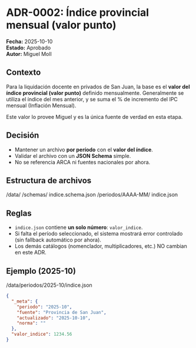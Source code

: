 # ADR-0002: Índice provincial mensual (valor punto)

**Fecha:** 2025-10-10  
**Estado:** Aprobado  
**Autor:** Miguel Moll

## Contexto
Para la liquidación docente en privados de San Juan, la base es el **valor del índice provincial (valor punto)** definido mensualmente. 
Generalmente se utiliza el índice del mes anterior, y se suma el % de incremento del IPC mensual (Inflación Mensual).

Este valor lo provee Miguel y es la única fuente de verdad en esta etapa.

## Decisión
- Mantener un archivo **por período** con el **valor del índice**.
- Validar el archivo con un **JSON Schema** simple.
- No se referencia ARCA ni fuentes nacionales por ahora.

## Estructura de archivos
/data/
/schemas/
indice.schema.json
/periodos/AAAA-MM/
indice.json


## Reglas
- `indice.json` contiene **un solo número**: `valor_indice`.
- Si falta el período seleccionado, el sistema mostrará error controlado (sin fallback automático por ahora).
- Los demás catálogos (nomenclador, multiplicadores, etc.) NO cambian en este ADR.

## Ejemplo (2025-10)
/data/periodos/2025-10/indice.json
```json
{
  "_meta": {
    "periodo": "2025-10",
    "fuente": "Provincia de San Juan",
    "actualizado": "2025-10-10",
    "norma": ""
  },
  "valor_indice": 1234.56
}
